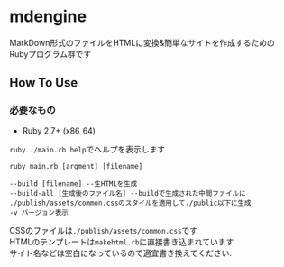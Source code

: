 # mdengine

MarkDown形式のファイルをHTMLに変換&簡単なサイトを作成するためのRubyプログラム群です  

## How To Use
### 必要なもの
- Ruby 2.7+ (x86_64)

`ruby ./main.rb help`でヘルプを表示します

```
ruby main.rb [argment] [filename]

--build [filename] --生HTMLを生成
--build-all [生成後のファイル名] --buildで生成された中間ファイルに
./publish/assets/common.cssのスタイルを適用して./public以下に生成
-v バージョン表示
```

CSSのファイルは`./publish/assets/common.css`です  
HTMLのテンプレートは`makehtml.rb`に直接書き込まれています  
サイト名などは空白になっているので適宜書き換えてください.
